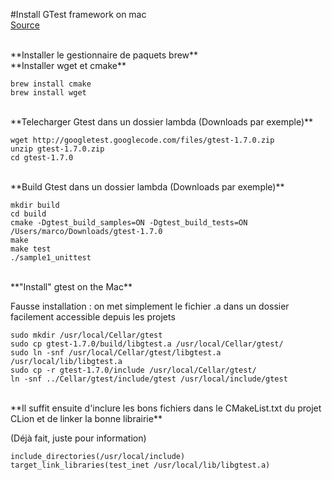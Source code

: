 #Install GTest framework on mac
<br>
[Source](https://gist.github.com/massenz/41bb2c8375294f4d9927)

<br/>
**Installer le gestionnaire de paquets brew**
<br/>
**Installer wget et cmake**

```
brew install cmake
brew install wget
```








<br/>
**Telecharger Gtest dans un dossier lambda (Downloads par exemple)**

```
wget http://googletest.googlecode.com/files/gtest-1.7.0.zip
unzip gtest-1.7.0.zip
cd gtest-1.7.0
```

<br/>
**Build Gtest dans un dossier lambda (Downloads par exemple)**

```
mkdir build
cd build
cmake -Dgtest_build_samples=ON -Dgtest_build_tests=ON /Users/marco/Downloads/gtest-1.7.0
make
make test
./sample1_unittest
```

<br/>
**"Install" gtest on the Mac**

Fausse installation : on met simplement le fichier .a dans un dossier facilement accessible depuis les projets

```
sudo mkdir /usr/local/Cellar/gtest
sudo cp gtest-1.7.0/build/libgtest.a /usr/local/Cellar/gtest/
sudo ln -snf /usr/local/Cellar/gtest/libgtest.a /usr/local/lib/libgtest.a
sudo cp -r gtest-1.7.0/include /usr/local/Cellar/gtest/
ln -snf ../Cellar/gtest/include/gtest /usr/local/include/gtest
```

<br/>
**Il suffit ensuite d'inclure les bons fichiers dans le CMakeList.txt du projet CLion et de linker la bonne librairie**

(Déjà fait, juste pour information)

```
include_directories(/usr/local/include)
target_link_libraries(test_inet /usr/local/lib/libgtest.a)
```